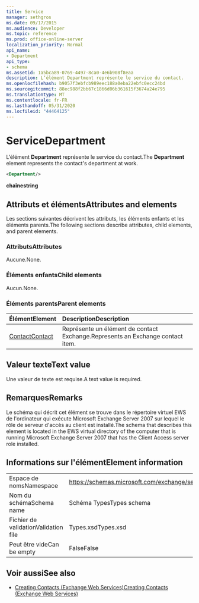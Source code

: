 ```yaml
---
title: Service
manager: sethgros
ms.date: 09/17/2015
ms.audience: Developer
ms.topic: reference
ms.prod: office-online-server
localization_priority: Normal
api_name:
- Department
api_type:
- schema
ms.assetid: 1a5bca89-0769-4497-8ca0-4e6b908f8eaa
description: L’élément Department représente le service du contact.
ms.openlocfilehash: b9057f3ebfcb989eec188a0eba22ebfc0ecc24bd
ms.sourcegitcommit: 88ec988f2bb67c1866d06b361615f3674a24e795
ms.translationtype: MT
ms.contentlocale: fr-FR
ms.lasthandoff: 05/31/2020
ms.locfileid: "44464125"
---
```

# <a name="department"></a><span data-ttu-id="c63be-103">Service</span><span class="sxs-lookup"><span data-stu-id="c63be-103">Department</span></span>

<span data-ttu-id="c63be-104">L’élément **Department** représente le service du contact.</span><span class="sxs-lookup"><span data-stu-id="c63be-104">The **Department** element represents the contact's department at work.</span></span> 
  
```xml
<Department/>
```

 <span data-ttu-id="c63be-105">**chaîne**</span><span class="sxs-lookup"><span data-stu-id="c63be-105">**string**</span></span>
## <a name="attributes-and-elements"></a><span data-ttu-id="c63be-106">Attributs et éléments</span><span class="sxs-lookup"><span data-stu-id="c63be-106">Attributes and elements</span></span>

<span data-ttu-id="c63be-107">Les sections suivantes décrivent les attributs, les éléments enfants et les éléments parents.</span><span class="sxs-lookup"><span data-stu-id="c63be-107">The following sections describe attributes, child elements, and parent elements.</span></span>
  
### <a name="attributes"></a><span data-ttu-id="c63be-108">Attributs</span><span class="sxs-lookup"><span data-stu-id="c63be-108">Attributes</span></span>

<span data-ttu-id="c63be-109">Aucune.</span><span class="sxs-lookup"><span data-stu-id="c63be-109">None.</span></span>
  
### <a name="child-elements"></a><span data-ttu-id="c63be-110">Éléments enfants</span><span class="sxs-lookup"><span data-stu-id="c63be-110">Child elements</span></span>

<span data-ttu-id="c63be-111">Aucun.</span><span class="sxs-lookup"><span data-stu-id="c63be-111">None.</span></span>
  
### <a name="parent-elements"></a><span data-ttu-id="c63be-112">Éléments parents</span><span class="sxs-lookup"><span data-stu-id="c63be-112">Parent elements</span></span>

|<span data-ttu-id="c63be-113">**Élément**</span><span class="sxs-lookup"><span data-stu-id="c63be-113">**Element**</span></span>|<span data-ttu-id="c63be-114">**Description**</span><span class="sxs-lookup"><span data-stu-id="c63be-114">**Description**</span></span>|
|:-----|:-----|
|[<span data-ttu-id="c63be-115">Contact</span><span class="sxs-lookup"><span data-stu-id="c63be-115">Contact</span></span>](contact.md) <br/> |<span data-ttu-id="c63be-116">Représente un élément de contact Exchange.</span><span class="sxs-lookup"><span data-stu-id="c63be-116">Represents an Exchange contact item.</span></span>  <br/> |
   
## <a name="text-value"></a><span data-ttu-id="c63be-117">Valeur texte</span><span class="sxs-lookup"><span data-stu-id="c63be-117">Text value</span></span>

<span data-ttu-id="c63be-118">Une valeur de texte est requise.</span><span class="sxs-lookup"><span data-stu-id="c63be-118">A text value is required.</span></span>
  
## <a name="remarks"></a><span data-ttu-id="c63be-119">Remarques</span><span class="sxs-lookup"><span data-stu-id="c63be-119">Remarks</span></span>

<span data-ttu-id="c63be-120">Le schéma qui décrit cet élément se trouve dans le répertoire virtuel EWS de l'ordinateur qui exécute Microsoft Exchange Server 2007 sur lequel le rôle de serveur d'accès au client est installé.</span><span class="sxs-lookup"><span data-stu-id="c63be-120">The schema that describes this element is located in the EWS virtual directory of the computer that is running Microsoft Exchange Server 2007 that has the Client Access server role installed.</span></span>
  
## <a name="element-information"></a><span data-ttu-id="c63be-121">Informations sur l'élément</span><span class="sxs-lookup"><span data-stu-id="c63be-121">Element information</span></span>

|||
|:-----|:-----|
|<span data-ttu-id="c63be-122">Espace de noms</span><span class="sxs-lookup"><span data-stu-id="c63be-122">Namespace</span></span>  <br/> |https://schemas.microsoft.com/exchange/services/2006/types  <br/> |
|<span data-ttu-id="c63be-123">Nom du schéma</span><span class="sxs-lookup"><span data-stu-id="c63be-123">Schema name</span></span>  <br/> |<span data-ttu-id="c63be-124">Schéma Types</span><span class="sxs-lookup"><span data-stu-id="c63be-124">Types schema</span></span>  <br/> |
|<span data-ttu-id="c63be-125">Fichier de validation</span><span class="sxs-lookup"><span data-stu-id="c63be-125">Validation file</span></span>  <br/> |<span data-ttu-id="c63be-126">Types.xsd</span><span class="sxs-lookup"><span data-stu-id="c63be-126">Types.xsd</span></span>  <br/> |
|<span data-ttu-id="c63be-127">Peut être vide</span><span class="sxs-lookup"><span data-stu-id="c63be-127">Can be empty</span></span>  <br/> |<span data-ttu-id="c63be-128">False</span><span class="sxs-lookup"><span data-stu-id="c63be-128">False</span></span>  <br/> |
   
## <a name="see-also"></a><span data-ttu-id="c63be-129">Voir aussi</span><span class="sxs-lookup"><span data-stu-id="c63be-129">See also</span></span>

- [<span data-ttu-id="c63be-130">Creating Contacts (Exchange Web Services)</span><span class="sxs-lookup"><span data-stu-id="c63be-130">Creating Contacts (Exchange Web Services)</span></span>](https://msdn.microsoft.com/library/4845917e-70d1-481c-bbd7-011ec6571789%28Office.15%29.aspx)

